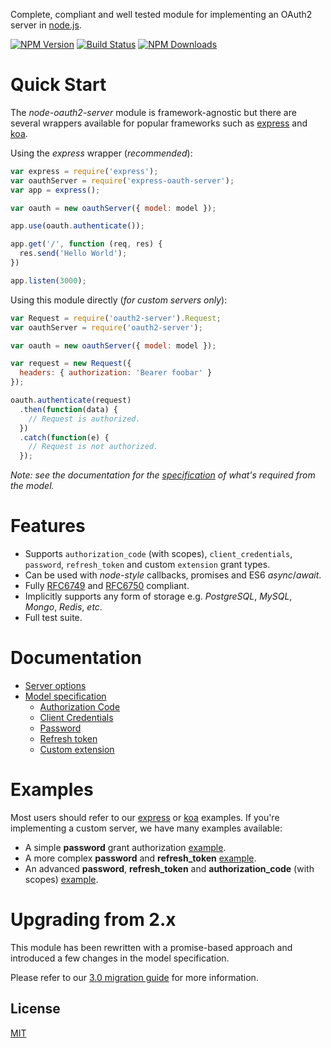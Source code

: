 Complete, compliant and well tested module for implementing an OAuth2 server in [node.js](https://nodejs.org/).

  [![NPM Version][npm-image]][npm-url]
  [![Build Status][travis-image]][travis-url]
  [![NPM Downloads][downloads-image]][downloads-url]

# Quick Start

  The _node-oauth2-server_ module is framework-agnostic but there are several wrappers available for popular frameworks such as [express](https://github.com/seegno/express-oauth-server) and [koa](https://github.com/thomseddon/koa-oauth-server).

  Using the _express_ wrapper (_recommended_):

```js
var express = require('express');
var oauthServer = require('express-oauth-server');
var app = express();

var oauth = new oauthServer({ model: model });

app.use(oauth.authenticate());

app.get('/', function (req, res) {
  res.send('Hello World');
})

app.listen(3000);
```

  Using this module directly (_for custom servers only_):

```js
var Request = require('oauth2-server').Request;
var oauthServer = require('oauth2-server');

var oauth = new oauthServer({ model: model });

var request = new Request({
  headers: { authorization: 'Bearer foobar' }
});

oauth.authenticate(request)
  .then(function(data) {
    // Request is authorized.
  })
  .catch(function(e) {
    // Request is not authorized.
  });
```

  _Note: see the documentation for the [specification][wiki-model-specification] of what's required from the model._

# Features

  - Supports `authorization_code` (with scopes), `client_credentials`, `password`, `refresh_token` and custom `extension` grant types.
  - Can be used with _node-style_ callbacks, promises and ES6 _async_/_await_.
  - Fully [RFC6749](https://tools.ietf.org/html/rfc6749) and [RFC6750](https://tools.ietf.org/html/rfc6750) compliant.
  - Implicitly supports any form of storage e.g. _PostgreSQL_, _MySQL_, _Mongo_, _Redis_, _etc_.
  - Full test suite.

# Documentation

  - [Server options][wiki-server-options]
  - [Model specification][wiki-model-specification]
    - [Authorization Code][wiki-model-specification]
    - [Client Credentials][wiki-model-specification]
    - [Password][wiki-model-specification]
    - [Refresh token][wiki-model-specification]
    - [Custom extension][wiki-model-specification]

# Examples

  Most users should refer to our [express](https://github.com/seegno/express-oauth-server/tree/master/examples) or [koa](https://github.com/thomseddon/koa-oauth-server/tree/master/examples) examples. If you're implementing a custom server, we have many examples available:

  - A simple **password** grant authorization [example](examples/password).
  - A more complex **password** and **refresh_token** [example](examples/refresh-token).
  - An advanced **password**, **refresh_token** and **authorization_code** (with scopes) [example](examples/authorization-code).

# Upgrading from 2.x

  This module has been rewritten with a promise-based approach and introduced a few changes in the model specification.

  Please refer to our [3.0 migration guide][wiki-migrating-from-2x-to-3x] for more information.

## License

  [MIT](LICENSE)

<!--- badge links -->
[npm-image]: https://img.shields.io/npm/v/node-oauth2-server.svg
[npm-url]: https://npmjs.org/package/node-oauth2-server
[travis-image]: https://img.shields.io/travis/oauthjs/node-oauth2-server/master.svg
[travis-url]: https://travis-ci.org/oauthjs/node-oauth2-server
[downloads-image]: https://img.shields.io/npm/dm/oauth2-server.svg
[downloads-url]: https://npmjs.org/package/oauth2-server

<!--- wiki links -->
[wiki-model-specification]: https://github.com/oauthjs/node-oauth2-server/wiki/Model-specification
[wiki-migrating-from-2x-to-3x]: https://github.com/oauthjs/node-oauth2-server/wiki/Migrating-from-2-x-to-3-x
[wiki-server-options]: https://github.com/oauthjs/node-oauth2-server/wiki/Server-options
